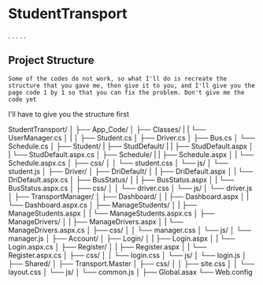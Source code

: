 # StudentTransport

.
.
.
.
.

## Project Structure

    Some of the codes do not work, so what I'll do is recreate the structure that you gave me, then give it to you, and I'll give you the page code 1 by 1 so that you can fix the problem. Don't give me the code yet
I'll have to give you the structure first 

StudentTransport/
│
├── App_Code/
│        ├── Classes/
|          |      └── UserManager.cs
│         |
│        ├── Student.cs
│        ├── Driver.cs
│        ├── Bus.cs
│        └── Schedule.cs
│
├── Student/
|     ├── StudDefault/
|      |     ├── StudDefault.aspx
│     |     └── StudDefault.aspx.cs
│    ├── Schedule/
|      |      ├── Schedule.aspx
│     |      └── Schedule.aspx.cs
│     ├── css/
│     │     └── student.css
│     └── js/
│            └── student.js
│
├── Driver/
│     ├── DriDefault/
│      |        ├── DriDefault.aspx
│      |        └── DriDefault.aspx.cs
│     ├── BusStatus/
│      |        ├── BusStatus.aspx
│      |        └── BusStatus.aspx.cs
│     ├── css/
│     │      └── driver.css
│     └── js/
│             └── driver.js
│
├── TransportManager/
│        ├── Dashboard/
│         |          ├── Dashboard.aspx
│         |          └── Dashboard.aspx.cs
│        ├── ManageStudents/
│         |         ├── ManageStudents.aspx
│         |         └── ManageStudents.aspx.cs
│        ├── ManageDrivers/
│         |         ├── ManageDrivers.aspx
│         |         └── ManageDrivers.aspx.cs
│        ├── css/
│         │      └── manager.css
│         └── js/
│                 └── manager.js
│
├── Account/
│       ├── Login/
│        |        ├── Login.aspx
│        |        └── Login.aspx.cs
│       ├── Register/
│        |         ├── Register.aspx
│        |         └── Register.aspx.cs
│       ├── css/
│       │       └── login.css
│       └── js/
│                └── login.js
│
├── Shared/
│      ├── Transport.Master
│      ├── css/
│      │        ├── site.css
│      │        └── layout.css
│      └── js/
│             └── common.js
│
├── Global.asax
└── Web.config
